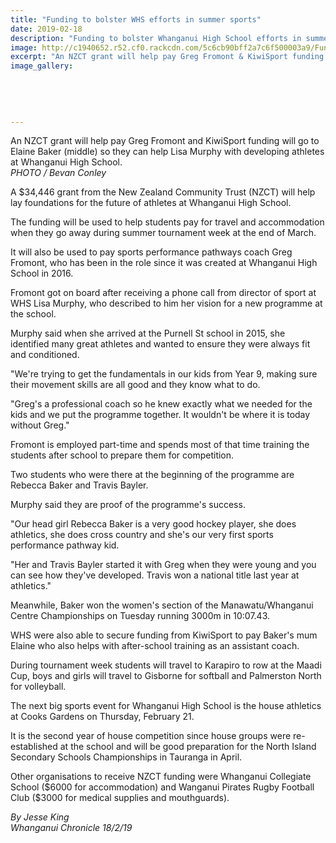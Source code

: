 ```yaml
---
title: "Funding to bolster WHS efforts in summer sports"
date: 2019-02-18
description: "Funding to bolster Whanganui High School efforts in summer sports tournament and to help form foundations for the future..."
image: http://c1940652.r52.cf0.rackcdn.com/5c6cb90bff2a7c6f500003a9/Funding-for-Athletics-Chron-18.2.19.jpg
excerpt: "An NZCT grant will help pay Greg Fromont & KiwiSport funding will go to Elaine Baker (middle) so they can help Lisa Murphy with developing athletes at Whanganui High School."
image_gallery:
    
    
    
    
    
---
```


<p><span>An NZCT grant will help pay Greg Fromont and KiwiSport funding will go to Elaine Baker (middle) so they can help Lisa Murphy with developing athletes at Whanganui High School. <br /><em>PHOTO / Bevan Conley</em></span></p>
<p class="element element-paragraph">A $34,446 grant from the New Zealand Community Trust (NZCT) will help lay foundations for the future of athletes at Whanganui High School.</p>
<p class="element element-paragraph">The funding will be used to help students pay for travel and accommodation when they go away during summer tournament week at the end of March.</p>
<p class="element element-paragraph">It will also be used to pay sports performance pathways coach Greg Fromont, who has been in the role since it was created at Whanganui High School in 2016.</p>
<p class="element element-paragraph">Fromont got on board after receiving a phone call from director of sport at WHS Lisa Murphy, who described to him her vision for a new programme at the school.</p>
<p class="element element-paragraph">Murphy said when she arrived at the Purnell St school in 2015, she identified many great athletes and wanted to ensure they were always fit and conditioned.</p>
<p class="element element-paragraph">"We're trying to get the fundamentals in our kids from Year 9, making sure their movement skills are all good and they know what to do.</p>
<p class="element element-paragraph">"Greg's a professional coach so he knew exactly what we needed for the kids and we put the programme together. It wouldn't be where it is today without Greg."</p>
<p class="element element-paragraph">Fromont is employed part-time and spends most of that time training the students after school to prepare them for competition.</p>
<p class="element element-paragraph">Two students who were there at the beginning of the programme are Rebecca Baker and Travis Bayler.</p>
<p class="element element-paragraph">Murphy said they are proof of the programme's success.</p>
<p class="element element-paragraph">"Our head girl Rebecca Baker is a very good hockey player, she does athletics, she does cross country and she's our very first sports performance pathway kid.</p>
<p class="element element-paragraph">"Her and Travis Bayler started it with Greg when they were young and you can see how they've developed. Travis won a national title last year at athletics."</p>
<p class="element element-paragraph">Meanwhile, Baker won the women's section of the Manawatu/Whanganui Centre Championships on Tuesday running 3000m in 10:07.43.</p>
<p class="element element-paragraph">WHS were also able to secure funding from KiwiSport to pay Baker's mum Elaine who also helps with after-school training as an assistant coach.</p>
<p class="element element-paragraph">During tournament week students will travel to Karapiro to row at the Maadi Cup, boys and girls will travel to Gisborne for softball and Palmerston North for volleyball.</p>
<p class="element element-paragraph">The next big sports event for Whanganui High School is the house athletics at Cooks Gardens on Thursday, February 21.</p>
<p class="element element-paragraph">It is the second year of house competition since house groups were re-established at the school and will be good preparation for the North Island Secondary Schools Championships in Tauranga in April.</p>
<p class="element element-paragraph">Other organisations to receive NZCT funding were Whanganui Collegiate School ($6000 for accommodation) and Wanganui Pirates Rugby Football Club ($3000 for medical supplies and mouthguards).</p>
<p class="element element-paragraph"><em>By Jesse King</em><br /><em>Whanganui Chronicle 18/2/19</em></p>

